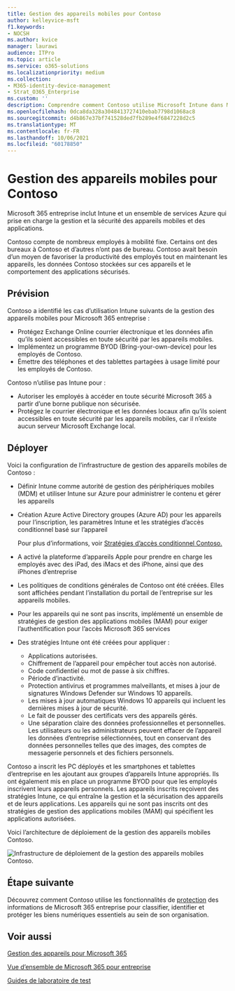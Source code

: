 ```yaml
---
title: Gestion des appareils mobiles pour Contoso
author: kelleyvice-msft
f1.keywords:
- NOCSH
ms.author: kvice
manager: laurawi
audience: ITPro
ms.topic: article
ms.service: o365-solutions
ms.localizationpriority: medium
ms.collection:
- M365-identity-device-management
- Strat_O365_Enterprise
ms.custom: ''
description: Comprendre comment Contoso utilise Microsoft Intune dans Microsoft 365 entreprise pour gérer ses appareils et les applications qui s’exécutent sur ces appareils.
ms.openlocfilehash: 0dca8da328a3048413727410ebab7798d1068ac8
ms.sourcegitcommit: d4b867e37bf741528ded7fb289e4f6847228d2c5
ms.translationtype: MT
ms.contentlocale: fr-FR
ms.lasthandoff: 10/06/2021
ms.locfileid: "60178850"
---
```

# <a name="mobile-device-management-for-contoso"></a>Gestion des appareils mobiles pour Contoso

Microsoft 365 entreprise inclut Intune et un ensemble de services Azure qui prise en charge la gestion et la sécurité des appareils mobiles et des applications.

Contoso compte de nombreux employés à mobilité fixe. Certains ont des bureaux à Contoso et d’autres n’ont pas de bureau. Contoso avait besoin d’un moyen de favoriser la productivité des employés tout en maintenant les appareils, les données Contoso stockées sur ces appareils et le comportement des applications sécurisés.

## <a name="plan"></a>Prévision

Contoso a identifié les cas d’utilisation Intune suivants de la gestion des appareils mobiles pour Microsoft 365 entreprise :

- Protégez Exchange Online courrier électronique et les données afin qu’ils soient accessibles en toute sécurité par les appareils mobiles.
- Implémentez un programme BYOD (Bring-your-own-device) pour les employés de Contoso.
- Émettre des téléphones et des tablettes partagées à usage limité pour les employés de Contoso.

Contoso n’utilise pas Intune pour :

- Autoriser les employés à accéder en toute sécurité Microsoft 365 à partir d’une borne publique non sécurisée.
- Protégez le courrier électronique et les données locaux afin qu’ils soient accessibles en toute sécurité par les appareils mobiles, car il n’existe aucun serveur Microsoft Exchange local.

## <a name="deploy"></a>Déployer

Voici la configuration de l’infrastructure de gestion des appareils mobiles de Contoso :

- Définir Intune comme autorité de gestion des périphériques mobiles (MDM) et utiliser Intune sur Azure pour administrer le contenu et gérer les appareils
- Création Azure Active Directory groupes (Azure AD) pour les appareils pour l’inscription, les paramètres Intune et les stratégies d’accès conditionnel basé sur l’appareil

  Pour plus d’informations, voir [Stratégies d’accès conditionnel Contoso.](contoso-identity.md#conditional-access-policies-for-identity-and-device-access)

- A activé la plateforme d’appareils Apple pour prendre en charge les employés avec des iPad, des iMacs et des iPhone, ainsi que des iPhones d’entreprise
- Les politiques de conditions générales de Contoso ont été créées. Elles sont affichées pendant l’installation du portail de l’entreprise sur les appareils mobiles.
- Pour les appareils qui ne sont pas inscrits, implémenté un ensemble de stratégies de gestion des applications mobiles (MAM) pour exiger l’authentification pour l’accès Microsoft 365 services
- Des stratégies Intune ont été créées pour appliquer :
  - Applications autorisées.
  - Chiffrement de l’appareil pour empêcher tout accès non autorisé.
  - Code confidentiel ou mot de passe à six chiffres.
  - Période d’inactivité.
  - Protection antivirus et programmes malveillants, et mises à jour de signatures Windows Defender sur Windows 10 appareils.
  - Les mises à jour automatiques Windows 10 appareils qui incluent les dernières mises à jour de sécurité.
  - Le fait de pousser des certificats vers des appareils gérés.
  - Une séparation claire des données professionnelles et personnelles. Les utilisateurs ou les administrateurs peuvent effacer de l’appareil les données d’entreprise sélectionnées, tout en conservant des données personnelles telles que des images, des comptes de messagerie personnels et des fichiers personnels.

Contoso a inscrit les PC déployés et les smartphones et tablettes d’entreprise en les ajoutant aux groupes d’appareils Intune appropriés. Ils ont également mis en place un programme BYOD pour que les employés inscrivent leurs appareils personnels. Les appareils inscrits reçoivent des stratégies Intune, ce qui entraîne la gestion et la sécurisation des appareils et de leurs applications. Les appareils qui ne sont pas inscrits ont des stratégies de gestion des applications mobiles (MAM) qui spécifient les applications autorisées.

Voici l’architecture de déploiement de la gestion des appareils mobiles Contoso.

![Infrastructure de déploiement de la gestion des appareils mobiles Contoso.](../media/contoso-mdm/contoso-mdm-fig1.png)

## <a name="next-step"></a>Étape suivante

Découvrez comment Contoso utilise les fonctionnalités de [protection](contoso-info-protect.md) des informations de Microsoft 365 entreprise pour classifier, identifier et protéger les biens numériques essentiels au sein de son organisation.

## <a name="see-also"></a>Voir aussi

[Gestion des appareils pour Microsoft 365](device-management-roadmap-microsoft-365.md)

[Vue d’ensemble de Microsoft 365 pour entreprise](microsoft-365-overview.md)

[Guides de laboratoire de test](m365-enterprise-test-lab-guides.md)

